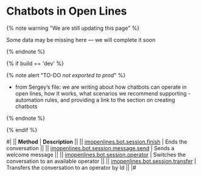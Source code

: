 # Chatbots in Open Lines

{% note warning "We are still updating this page" %}

Some data may be missing here — we will complete it soon

{% endnote %}

{% if build == 'dev' %}

{% note alert "TO-DO _not exported to prod_" %}

- from Sergey’s file: we are writing about how chatbots can operate in open lines, how it works, what scenarios we recommend supporting - automation rules, and providing a link to the section on creating chatbots

{% endnote %}

{% endif %}

#|
|| **Method** | **Description** ||
|| [imopenlines.bot.session.finish](./imopenlines-bot-session-finish.md) | Ends the conversation ||
|| [imopenlines.bot.session.message.send](./imopenlines-bot-session-message-send.md) | Sends a welcome message ||
|| [imopenlines.bot.session.operator](./imopenlines-bot-session-operator.md) | Switches the conversation to an available operator ||
|| [imopenlines.bot.session.transfer](./imopenlines-bot-session-transfer.md) | Transfers the conversation to an operator by Id ||
|#
